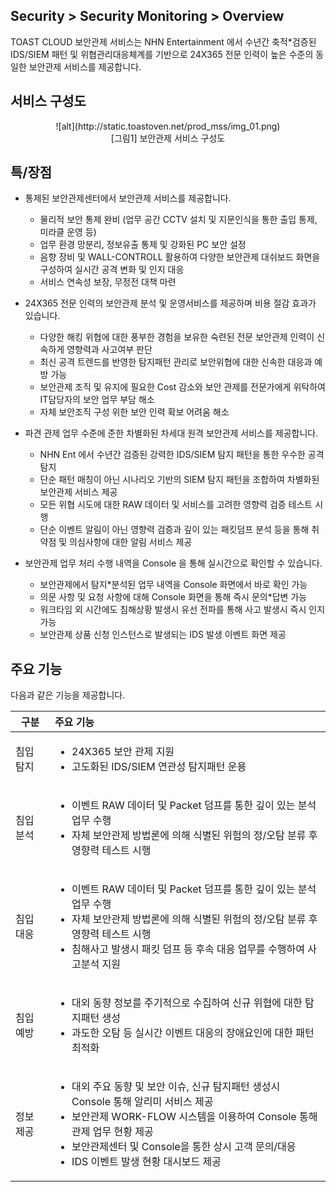 ##  Security > Security Monitoring > Overview 

TOAST CLOUD 보안관제 서비스는 NHN Entertainment 에서 수년간 축적*검증된 IDS/SIEM 패턴 및 위협관리대응체계를 기반으로 24X365 전문 인력이 높은 수준의 동일한 보안관제 서비스를 제공합니다.

## 서비스 구성도
<center>![alt](http://static.toastoven.net/prod_mss/img_01.png)</center>
<center>[그림1] 보안관제 서비스 구성도</center>



## 특/장점

- 통제된 보안관제센터에서 보안관제 서비스를 제공합니다.
	- 물리적 보안 통제 완비 (업무 공간 CCTV 설치 및 지문인식을 통한 출입 통제, 미라클 운영 등)
	- 업무 환경 망분리, 정보유출 통제 및 강화된 PC 보안 설정
	- 음향 장비 및 WALL-CONTROLL 활용하여 다양한 보안관제 대쉬보드 화면을 구성하여 실시간 공격 변화 및 인지 대응
	- 서비스 연속성 보장, 무정전 대책 마련

-  24X365 전문 인력의 보안관제 분석 및 운영서비스를 제공하며 비용 절감 효과가 있습니다.
	- 다양한 해킹 위협에 대한 풍부한 경험을 보유한 숙련된 전문 보안관제  인력이 신속하게 영향력과 사고여부 판단
	- 최신 공격 트렌드를 반영한 탐지패턴 관리로 보안위협에 대한 신속한 대응과 예방 가능
	- 보안관제 조직 및 유지에 필요한 Cost 감소와 보안 관제를 전문가에게 위탁하여 IT담당자의 보안 업무 부담 해소
	- 자체 보안조직 구성 위한 보안 인력 확보 어려움 해소

- 파견 관제 업무 수준에 준한 차별화된 차세대 원격 보안관제 서비스를 제공합니다.
	-  NHN Ent 에서 수년간 검증된 강력한 IDS/SIEM 탐지 패턴을 통한 우수한 공격 탐지
	- 단순 패턴 매칭이 아닌 시나리오 기반의 SIEM 탐지 패턴을 조합하여 차별화된 보안관제 서비스 제공
	- 모든 위협 시도에 대한 RAW 데이터 및 서비스를 고려한 영향력 검증 테스트 시행
	- 단순 이벤트 알림이 아닌 영향력 검증과 깊이 있는 패킷덤프 분석 등을 통해 취약점 및 의심사항에 대한 알림 서비스 제공

- 보안관제 업무 처리 수행 내역을 Console 을 통해 실시간으로 확인할 수 있습니다.
	- 보안관제에서 탐지*분석된 업무 내역을 Console 화면에서 바로 확인 가능
	- 의문 사항 및 요청 사항에 대해 Console 화면을 통해 즉시 문의*답변 가능
	- 워크타임 외 시간에도 침해상황 발생시 유선 전파를 통해 사고 발생시 즉시 인지 가능
	- 보안관제 상품 신청 인스턴스로 발생되는 IDS 발생 이벤트 화면 제공


## 주요 기능

다음과 같은 기능을 제공합니다.

| 구분 | 주요 기능 |
| --- | :--- |
| 침입 탐지 |  <ul><li>24X365 보안 관제 지원</li><li>고도화된 IDS/SIEM 연관성 탐지패턴 운용</li></ul>|
| 침입 분석 | <ul><li>이벤트 RAW 데이터 및 Packet 덤프를 통한 깊이 있는 분석 업무 수행</li><li>자체 보안관제 방법론에 의해 식별된 위험의 정/오탐 분류 후 영향력 테스트 시행</li></ul>  |
| 침입 대응 | <ul><li>이벤트 RAW 데이터 및 Packet 덤프를 통한 깊이 있는 분석 업무 수행</li><li>자체 보안관제 방법론에 의해 식별된 위험의 정/오탐 분류 후 영향력 테스트 시행</li><li>침해사고 발생시 패킷 덤프 등 후속 대응 업무를 수행하여 사고분석 지원</ul>  |
| 침입 예방 | <ul><li>대외 동향 정보를 주기적으로 수집하여 신규 위협에 대한 탐지패턴 생성</li><li>과도한 오탐 등 실시간 이벤트 대응의 장애요인에 대한 패턴 최적화</li></ul> |
| 정보 제공 | <ul><li>대외 주요 동향 및 보안 이슈, 신규 탐지패턴 생성시 Console 통해 알리미 서비스 제공</li><li>보안관제 WORK-FLOW 시스템을 이용하여 Console 통해 관제 업무 현황 제공</li><li>보안관제센터 및 Console을 통한 상시 고객 문의/대응</li><li> IDS 이벤트 발생 현황 대시보드 제공</li></ul> |

